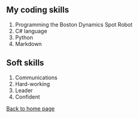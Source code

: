 ## My coding skills
1. Programming the Boston Dynamics Spot Robot
2. C# language
3. Python
4. Markdown

## Soft skills
1. Communications
2. Hard-working
3. Leader
4. Confident

[Back to home page](./README.md)